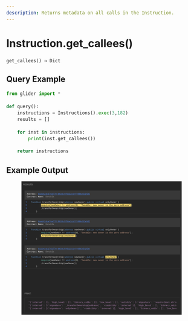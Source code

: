 ```yaml
---
description: Returns metadata on all calls in the Instruction.
---
```


# Instruction.get\_callees()

`get_callees() → Dict`

## Query Example

```python
from glider import *

def query():
    instructions = Instructions().exec(3,182)
    results = []
    
    for inst in instructions: 
        print(inst.get_callees())

    return instructions
```

## Example Output

<figure><img src="../../.gitbook/assets/image (1) (1) (1) (1) (1) (1) (1) (1) (1) (1) (1).png" alt=""><figcaption></figcaption></figure>

